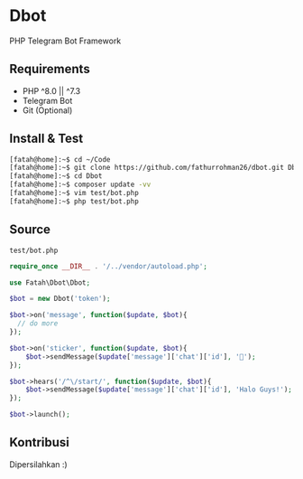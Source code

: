 # Dbot
PHP Telegram Bot Framework

## Requirements
- PHP ^8.0 || ^7.3
- Telegram Bot
- Git (Optional) 

## Install & Test

```bash
[fatah@home]:~$ cd ~/Code
[fatah@home]:~$ git clone https://github.com/fathurrohman26/dbot.git Dbot
[fatah@home]:~$ cd Dbot
[fatah@home]:~$ composer update -vv
[fatah@home]:~$ vim test/bot.php
[fatah@home]:~$ php test/bot.php
```

## Source
`test/bot.php`
```php
require_once __DIR__ . '/../vendor/autoload.php';

use Fatah\Dbot\Dbot;

$bot = new Dbot('token');

$bot->on('message', function($update, $bot){
  // do more
});

$bot->on('sticker', function($update, $bot){
	$bot->sendMessage($update['message']['chat']['id'], '👙');
});

$bot->hears('/^\/start/', function($update, $bot){
	$bot->sendMessage($update['message']['chat']['id'], 'Halo Guys!');
});

$bot->launch();
```

## Kontribusi
Dipersilahkan :)